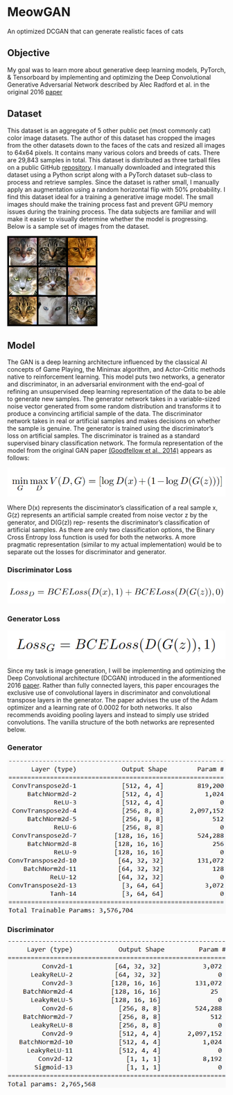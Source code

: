 # MeowGAN
An optimized DCGAN that can generate realistic faces of cats

## Objective
My goal was to learn more about generative deep learning models, PyTorch, & Tensorboard by implementing and optimizing the Deep Convolutional Generative Adversarial Network described by Alec Radford et al. in the original 2016 [paper](https://arxiv.org/abs/1511.06434) 

##  Dataset 
This dataset is an aggregate of 5 other public pet (most commonly cat) color image datasets. The author of this dataset has cropped the images from the other datasets down to the faces of the cats and resized all images to 64x64 pixels. It contains many various colors and breeds of cats. There are 29,843 samples in total. This dataset is distributed as three tarball files on a public GitHub [repository](https://github.com/fferlito/Cat-faces-dataset). I manually downloaded and integrated this dataset using a Python script along with a PyTorch dataset sub-class to process and retrieve samples. Since the dataset is rather small, I manually apply an augmentation using a random horizontal flip with 50% probability. I find this dataset ideal for a training a generative image model. The small images should make the training process fast and prevent GPU memory issues during the training process. The data subjects are familiar and will make it easier to visually determine whether the model is progressing. Below is a sample set of images from the dataset.

![A sample set from the data](https://github.com/hootcode99/MeowGAN/blob/main/GAN/imgs/image_grids/cat_real_grid.png)

## Model

The GAN is a deep learning architecture influenced by the classical AI concepts of Game Playing, the Minimax algorithm, and Actor-Critic methods native to reinforcement learning. 
This model puts two networks, a generator and discriminator, in an adversarial environment with the end-goal of refining an unsupervised deep learning representation of the data 
to be able to generate new samples. The generator network takes in a variable-sized noise vector generated from some random distribution and transforms it to produce a convincing 
artificial sample of the data. The discriminator network takes in real or artificial samples and makes decisions on whether the sample is genuine. The generator is trained using the 
discriminator’s loss on artificial samples. The discriminator is trained as a standard supervised binary classification network. The formula representation of the model from the 
original GAN paper [(Goodfellow et al., 2014)](https://arxiv.org/abs/1511.06434) appears as follows:

![GAN Equation](https://github.com/hootcode99/MeowGAN/blob/main/GAN/imgs/gan_equation.png)

Where D(x) represents the disciminator’s classification of a real sample x, G(z) represents an artificial sample created from noise vector z by the generator, and D(G(z)) rep-
resents the discriminator’s classification of artificial samples. As there are only two classification options, the Binary Cross Entropy loss function is used for both the networks.
A more pragmatic representation (similar to my actual implementation) would be to separate out the losses for discriminator and generator.

### Discriminator Loss
![Discriminator Loss](https://github.com/hootcode99/MeowGAN/blob/main/GAN/imgs/practical_discriminator_loss.png)
### Generator Loss
![Generator Loss](https://github.com/hootcode99/MeowGAN/blob/main/GAN/imgs/practical_generator_loss.png)

Since my task is image generation, I will be implementing and optimizing the Deep Convolutional architecture (DCGAN) introduced in the aformentioned 2016 [paper](https://arxiv.org/abs/1511.06434). 
Rather than fully connected layers, this paper encourages the exclusive use of convolutional layers in discriminator and convolutional transpose layers 
in the generator. The paper advises the use of the Adam optimizer and a learning rate of 0.0002 for both networks. It also recommends avoiding pooling 
layers and instead to simply use strided convolutions. The vanilla structure of the both networks are represented below.

### Generator
![generator](https://github.com/hootcode99/MeowGAN/blob/main/GAN/imgs/generator.png)

### Discriminator
![discriminator](https://github.com/hootcode99/MeowGAN/blob/main/GAN/imgs/discriminator.png)

